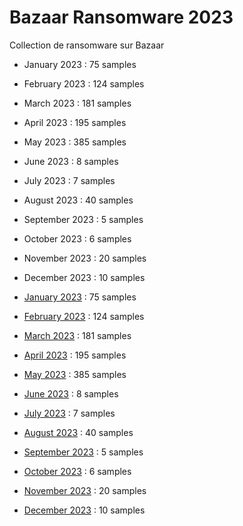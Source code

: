 # Bazaar Ransomware 2023
Collection de ransomware sur Bazaar

* January 2023 : 75 samples
* February 2023 : 124 samples
* March 2023 : 181 samples
* April 2023 : 195 samples
* May 2023 : 385 samples
* June 2023 : 8 samples
* July 2023 : 7 samples
* August 2023 : 40 samples
* September 2023 : 5 samples
* October 2023 : 6 samples
* November 2023 : 20 samples
* December 2023 : 10 samples

* [January 2023](bazaar-2023-01-ransom.md) : 75 samples
* [February 2023](bazaar-2023-02-ransom.md) : 124 samples
* [March 2023](bazaar-2023-03-ransom.md) : 181 samples
* [April 2023](bazaar-2023-04-ransom.md) : 195 samples
* [May 2023](bazaar-2023-05-ransom.md) : 385 samples
* [June 2023](bazaar-2023-06-ransom.md) : 8 samples
* [July 2023](bazaar-2023-07-ransom.md) : 7 samples
* [August 2023](bazaar-2023-08-ransom.md) : 40 samples
* [September 2023](bazaar-2023-09-ransom.md) : 5 samples
* [October 2023](bazaar-2023-10-ransom.md) : 6 samples
* [November 2023](bazaar-2023-11-ransom.md) : 20 samples
* [December 2023](bazaar-2023-12-ransom.md) : 10 samples
